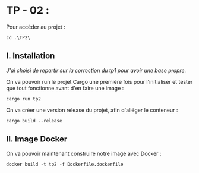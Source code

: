 # TP - 02 : 

Pour accéder au projet :
```
cd .\TP2\
```
## I. Installation
_J'ai choisi de repartir sur la correction du tp1 pour avoir une base propre._

On va pouvoir run le projet Cargo une première fois pour l'initialiser et tester que tout fonctionne avant d'en faire une image :

```
cargo run tp2
```

On va créer une version release du projet, afin d'alléger le conteneur :
```
cargo build --release
```
## II. Image Docker

On va pouvoir maintenant construire notre image avec Docker :
```
docker build -t tp2 -f Dockerfile.dockerfile
```